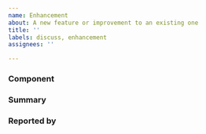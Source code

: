 ```yaml
---
name: Enhancement
about: A new feature or improvement to an existing one
title: ''
labels: discuss, enhancement
assignees: ''

---
```


### Component

### Summary

### Reported by
